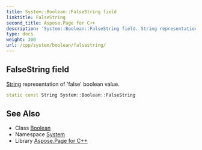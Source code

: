 ```yaml
---
title: System::Boolean::FalseString field
linktitle: FalseString
second_title: Aspose.Page for C++
description: 'System::Boolean::FalseString field. String representation of ''false'' boolean value in C++.'
type: docs
weight: 300
url: /cpp/system/boolean/falsestring/
---
```

## FalseString field


[String](../../string/) representation of 'false' boolean value.

```cpp
static const String System::Boolean::FalseString
```

## See Also

* Class [Boolean](../)
* Namespace [System](../../)
* Library [Aspose.Page for C++](../../../)
